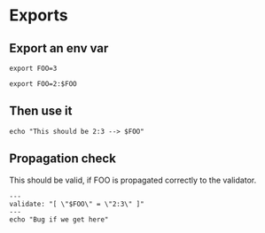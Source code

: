 # Exports

## Export an env var

```shell
export FOO=3
```

```shell
export FOO=2:$FOO
```

## Then use it

```shell
echo "This should be 2:3 --> $FOO"
```

## Propagation check

This should be valid, if FOO is propagated correctly to the validator.

```shell
---
validate: "[ \"$FOO\" = \"2:3\" ]"
---
echo "Bug if we get here"
```
